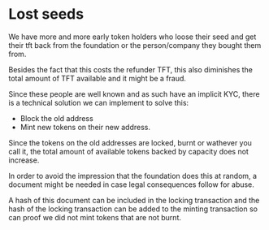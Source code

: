 # Lost seeds

We have more and more early token holders who loose their seed and get their tft back from the foundation or the person/company they bought them from.

Besides the fact that this costs the refunder TFT, this also diminishes the total amount of TFT available and it might be a fraud.

Since these people are well known and as such have an implicit KYC, there is a technical solution we can implement to solve this:

- Block the old address
- Mint new tokens on their new address.

Since the tokens on the old addresses are locked, burnt or wathever you call it, the total amount of available tokens backed by capacity does not increase.

In order to avoid the impression that the foundation does this at random, a document might be needed in case legal consequences follow for abuse.

A hash of this document can be included in the locking transaction and the hash of the locking transaction can be added to the minting transaction so can proof we did not mint tokens that are not burnt.
